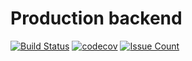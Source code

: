 # Production backend

[![Build Status](https://travis-ci.org/theproduction/backend.svg?branch=master)](https://travis-ci.org/theproduction/backend)
[![codecov](https://codecov.io/gh/theproduction/backend/branch/master/graph/badge.svg)](https://codecov.io/gh/theproduction/backend)
[![Issue Count](https://lima.codeclimate.com/github/theproduction/backend/badges/issue_count.svg)](https://lima.codeclimate.com/github/theproduction/backend)
